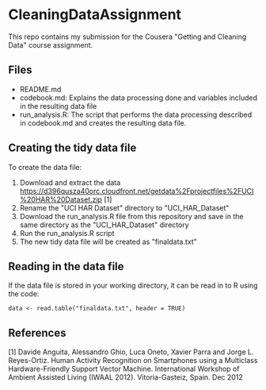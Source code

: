 # CleaningDataAssignment

This repo contains my submission for the Cousera "Getting and Cleaning Data" course assignment.

## Files
* README.md
* codebook.md: Explains the data processing done and variables included in the resulting data file
* run_analysis.R: The script that performs the data processing described in codebook.md and creates the resulting data file.

## Creating the tidy data file
To create the data file:

1. Download and extract the data https://d396qusza40orc.cloudfront.net/getdata%2Fprojectfiles%2FUCI%20HAR%20Dataset.zip [1]
2. Rename the "UCI HAR Dataset" directory to "UCI_HAR_Dataset"
3. Download the run_analysis.R file from this repository and save in the same directory as the "UCI_HAR_Dataset" directory
4. Run the run_analysis.R script
5. The new tidy data file will be created as "finaldata.txt"

## Reading in the data file
If the data file is stored in your working directory, it can be read in to R using the code:

`data <- read.table("finaldata.txt", header = TRUE)`

## References
[1] Davide Anguita, Alessandro Ghio, Luca Oneto, Xavier Parra and Jorge L. Reyes-Ortiz. Human Activity Recognition on Smartphones using a Multiclass Hardware-Friendly Support Vector Machine. International Workshop of Ambient Assisted Living (IWAAL 2012). Vitoria-Gasteiz, Spain. Dec 2012